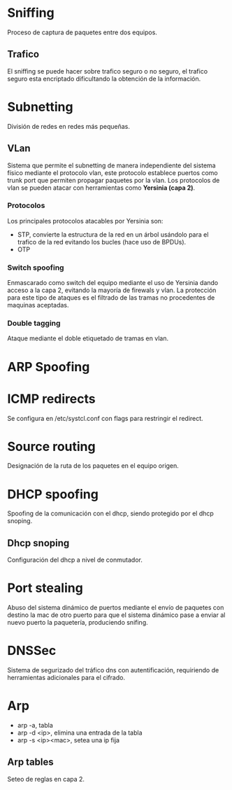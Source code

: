 # Sniffing
Proceso de captura de paquetes entre dos equipos.
## Trafico
El sniffing se puede hacer sobre trafico seguro o no seguro, el trafico seguro esta encriptado dificultando la obtención de la información.
# Subnetting
División de redes en redes más pequeñas.
## VLan
Sistema que permite el subnetting de manera independiente del sistema físico mediante el protocolo vlan, este protocolo establece puertos como trunk port que permiten propagar paquetes por la vlan.
Los protocolos de vlan se pueden atacar con herramientas como **Yersinia (capa 2)**.
### Protocolos
Los principales protocolos atacables por Yersinia son:
- STP, convierte la estructura de la red en un árbol usándolo para el trafico de la red evitando los bucles (hace uso de BPDUs).
- OTP
### Switch spoofing
Enmascarado como switch del equipo mediante el uso de Yersinia dando acceso a la capa 2, evitando la mayoría de firewals y vlan.
La protección para este tipo de ataques es el filtrado de las tramas no procedentes de maquinas aceptadas.
### Double tagging
Ataque mediante el doble etiquetado de tramas en vlan.
# ARP Spoofing
# ICMP redirects
Se configura en /etc/systcl.conf con flags para restringir el redirect.
# Source routing
Designación de la ruta de los paquetes en el equipo origen.
# DHCP spoofing
Spoofing de la comunicación con el dhcp, siendo protegido por el dhcp snoping.
## Dhcp snoping
Configuración del dhcp a nivel de conmutador.
# Port stealing
Abuso del sistema dinámico de puertos mediante el envío de paquetes con destino la mac de otro puerto para que el sistema dinámico pase a enviar al nuevo puerto la paquetería, produciendo snifing.
# DNSSec
Sistema de segurizado del tráfico dns con autentificación, requiriendo de herramientas adicionales para el cifrado.
# Arp
- arp -a, tabla
- arp -d \<ip\>, elimina una entrada de la tabla
- arp -s \<ip>\<mac\>, setea una ip fija
## Arp tables
Seteo de reglas en capa 2.

